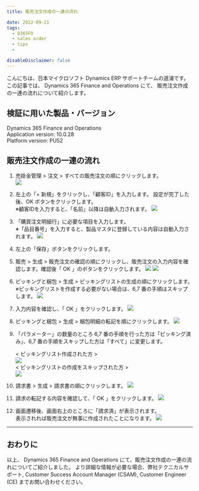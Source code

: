 ```yaml
---
title: 販売注文作成の一連の流れ

date: 2022-09-21
tags:
  - D365FO
  - sales order
  - tips
  - 

disableDisclaimer: false
---
```



こんにちは、日本マイクロソフト Dynamics ERP サポートチームの道浦です。  
この記事では、 Dynamics 365 Finance and Operations にて、 販売注文作成の一連の流れについて紹介します。


<!-- more -->
## 検証に用いた製品・バージョン
Dynamics 365 Finance and Operations      
Application version: 10.0.28    
Platform version: PU52  


## 販売注文作成の一連の流れ

1. 売掛金管理 > 注文 > すべての販売注文の順にクリックします。  
    ![](./how-to-create-sales-order/step1.png)

2. 左上の「+ 新規」をクリックし、「顧客ID」を入力します。
    設定が完了した後、OK ボタンをクリックします。  
    ※顧客IDを入力すると、「名前」以降は自動入力されます。
    ![](./how-to-create-sales-order/step2.png)


3. 「購買注文明細行」に必要な項目を入力します。  
    ※「品目番号」を入力すると、製品マスタに登録している内容は自動入力されます。
    ![](./how-to-create-sales-order/step3.png)


4. 左上の「保存」ボタンをクリックします。


5. 販売 > 生成 > 販売注文の確認の順にクリックし、販売注文の入力内容を確認します。確認後「 OK 」のボタンをクリックします。
    ![](./how-to-create-sales-order/step5.png) 
    ![](./how-to-create-sales-order/step5-1.png) 

6. ピッキングと梱包 > 生成 > ピッキングリストの生成の順にクリックします。  
※ピッキングリストを作成する必要がない場合は、6,7 番の手順はスキップします。
    ![](./how-to-create-sales-order/step6.png) 

7. 入力内容を確認し、「 OK 」をクリックします。
    ![](./how-to-create-sales-order/step7.png) 


8. ピッキングと梱包 > 生成 > 梱包明細の転記を順にクリックします。
    ![](./how-to-create-sales-order/step8.png) 


9. 「パラメーター」の数量のところ 6,7 番の手順を行った方は「ピッキング済み」、6,7 番の手順をスキップした方は「すべて」に変更します。  

    < ピッキングリスト作成された方 >  
    ![](./how-to-create-sales-order/step9-1.png)   
    < ピッキングリストの作成をスキップされた方 >  
    ![](./how-to-create-sales-order/step9-2.png) 



10. 請求書 > 生成 > 請求書の順にクリックします。
    ![](./how-to-create-sales-order/step10.png)

11. 請求の転記する内容を確認して、「 OK 」をクリックします。
    ![](./how-to-create-sales-order/step11.png)

12. 画面遷移後、画面右上のところに「請求済」が表示されます。  
    表示されれば販売注文が無事に作成されたことになります。
     ![](./how-to-create-sales-order/step12.png)   

---
## おわりに  

以上、 Dynamics 365 Finance and Operations にて、販売注文作成の一連の流れについてご紹介しました。
より詳細な情報が必要な場合、弊社テクニカルサポート, Customer Success Account Manager (CSAM), Customer Engineer (CE) までお問い合わせください。
